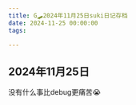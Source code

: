 ```yaml
---
title: G🛹2024年11月25日suki日记存档
date: 2024-11-25 00:00:00
tags:

---
```


## 2024年11月25日
没有什么事比debug更痛苦😭